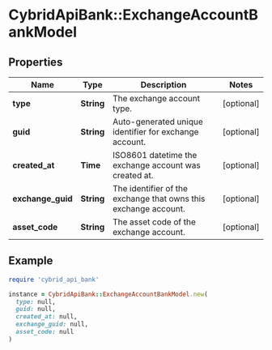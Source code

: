 # CybridApiBank::ExchangeAccountBankModel

## Properties

| Name | Type | Description | Notes |
| ---- | ---- | ----------- | ----- |
| **type** | **String** | The exchange account type. | [optional] |
| **guid** | **String** | Auto-generated unique identifier for exchange account. | [optional] |
| **created_at** | **Time** | ISO8601 datetime the exchange account was created at. | [optional] |
| **exchange_guid** | **String** | The identifier of the exchange that owns this exchange account. | [optional] |
| **asset_code** | **String** | The asset code of the exchange account. | [optional] |

## Example

```ruby
require 'cybrid_api_bank'

instance = CybridApiBank::ExchangeAccountBankModel.new(
  type: null,
  guid: null,
  created_at: null,
  exchange_guid: null,
  asset_code: null
)
```

